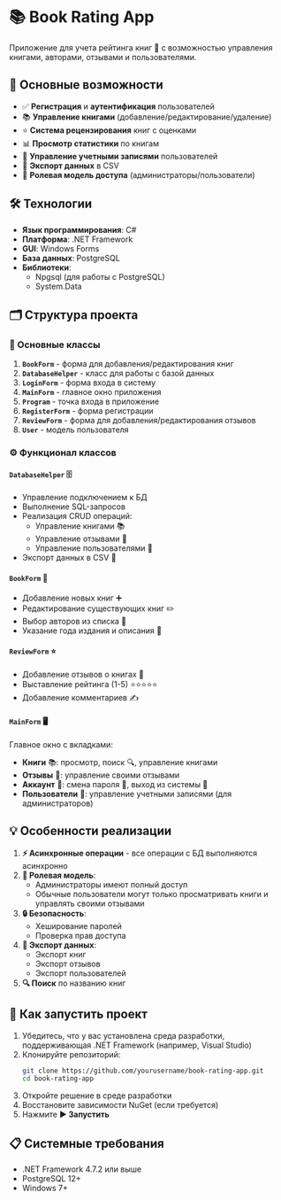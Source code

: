 # 📚 Book Rating App

Приложение для учета рейтинга книг 📖 с возможностью управления книгами, авторами, отзывами и пользователями.

## 🚀 Основные возможности

- ✅ **Регистрация** и **аутентификация** пользователей
- 📚 **Управление книгами** (добавление/редактирование/удаление)
- ⭐ **Система рецензирования** книг с оценками
- 📊 **Просмотр статистики** по книгам
- 👥 **Управление учетными записями** пользователей
- 💾 **Экспорт данных** в CSV
- 🔐 **Ролевая модель доступа** (администраторы/пользователи)

## 🛠 Технологии

- **Язык программирования**: C#
- **Платформа**: .NET Framework
- **GUI**: Windows Forms
- **База данных**: PostgreSQL
- **Библиотеки**:
  - Npgsql (для работы с PostgreSQL)
  - System.Data

## 🗂 Структура проекта

### 📝 Основные классы

1. **`BookForm`** - форма для добавления/редактирования книг
2. **`DatabaseHelper`** - класс для работы с базой данных
3. **`LoginForm`** - форма входа в систему
4. **`MainForm`** - главное окно приложения
5. **`Program`** - точка входа в приложение
6. **`RegisterForm`** - форма регистрации
7. **`ReviewForm`** - форма для добавления/редактирования отзывов
8. **`User`** - модель пользователя

### ⚙️ Функционал классов

#### `DatabaseHelper` 🗄️
- Управление подключением к БД
- Выполнение SQL-запросов
- Реализация CRUD операций:
  - Управление книгами 📚
  - Управление отзывами 💬
  - Управление пользователями 👥
- Экспорт данных в CSV 💾

#### `BookForm` 📝
- Добавление новых книг ➕
- Редактирование существующих книг ✏️
- Выбор авторов из списка 👤
- Указание года издания и описания 📅

#### `ReviewForm` ⭐
- Добавление отзывов о книгах 💬
- Выставление рейтинга (1-5) ⭐⭐⭐⭐⭐
- Добавление комментариев ✍️

#### `MainForm` 🖥️
Главное окно с вкладками:
- **Книги** 📚: просмотр, поиск 🔍, управление книгами
- **Отзывы** 💬: управление своими отзывами
- **Аккаунт** 👤: смена пароля 🔑, выход из системы 🚪
- **Пользователи** 👥: управление учетными записями (для администраторов)

## 💡 Особенности реализации

1. **⚡ Асинхронные операции** - все операции с БД выполняются асинхронно
2. **👑 Ролевая модель**:
   - Администраторы имеют полный доступ
   - Обычные пользователи могут только просматривать книги и управлять своими отзывами
3. **🔒 Безопасность**:
   - Хеширование паролей
   - Проверка прав доступа
4. **💾 Экспорт данных**:
   - Экспорт книг
   - Экспорт отзывов
   - Экспорт пользователей
5. **🔍 Поиск** по названию книг

## 🚀 Как запустить проект

1. Убедитесь, что у вас установлена среда разработки, поддерживающая .NET Framework (например, Visual Studio)
2. Клонируйте репозиторий:
   ```bash
   git clone https://github.com/yourusername/book-rating-app.git
   cd book-rating-app
   ```
3. Откройте решение в среде разработки
4. Восстановите зависимости NuGet (если требуется)
5. Нажмите **▶️ Запустить**

## 📋 Системные требования

- .NET Framework 4.7.2 или выше
- PostgreSQL 12+
- Windows 7+
